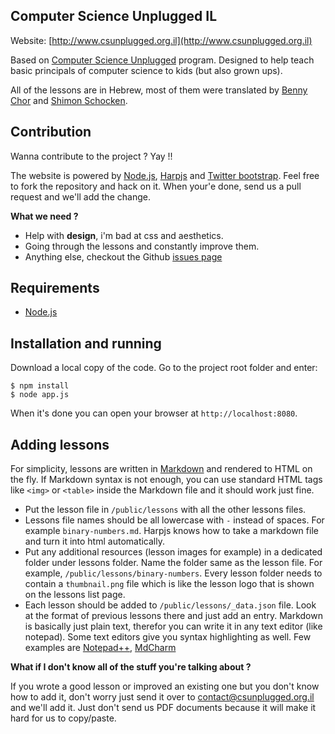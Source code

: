 ## Computer Science Unplugged IL ##

Website: [http://www.csunplugged.org.il](http://www.csunplugged.org.il)

Based on [Computer Science Unplugged](http://www.csunplugged.org/) program. Designed to help teach basic principals of computer science to kids (but also grown ups).

All of the lessons are in Hebrew, most of them were translated by [Benny Chor](http://www.tau.ac.il/~bchor/) and [Shimon Schocken](http://shimonschocken.com/).



## Contribution ##


Wanna contribute to the project ? Yay !!

The website is powered by [Node.js](http://nodejs.org/), [Harpjs](http://harpjs.com/) and [Twitter bootstrap](http://getbootstrap.com/). Feel free to fork the repository and hack on it. When your'e done, send us a pull request and we'll add the change.

**What we need ?**

- Help with **design**, i'm bad at css and aesthetics.
- Going through the lessons and constantly improve them.
- Anything else, checkout the Github [issues page](https://github.com/mderazon/csu-il/issues)

## Requirements ##
- [Node.js](http://nodejs.org/)

## Installation and running ##
Download a local copy of the code.
Go to the project root folder and enter:

    $ npm install
    $ node app.js

When it's done you can open your browser at `http://localhost:8080`.

## Adding lessons ##
For simplicity, lessons are written in [Markdown](http://daringfireball.net/projects/markdown/syntax) and rendered to HTML on the fly. If Markdown syntax is not enough, you can use standard HTML tags like `<img>` or `<table>` inside the Markdown file and it should work just fine.
- Put the lesson file in `/public/lessons` with all the other lessons files.
- Lessons file names should be all lowercase with `-` instead of spaces. For example `binary-numbers.md`. Harpjs knows how to take a markdown file and turn it into html automatically.
- Put any additional resources (lesson images for example) in a dedicated folder under lessons folder. Name the folder same as the lesson file. For example, `/public/lessons/binary-numbers`. Every lesson folder needs to contain a `thumbnail.png` file which is like the lesson logo that is shown on the lessons list page.
- Each lesson should be added to `/public/lessons/_data.json` file. Look at the format of previous lessons there and just add an entry.
Markdown is basically just plain text, therefor you can write it in any text editor (like notepad). Some text editors give you syntax highlighting as well. Few examples are [Notepad++](http://notepad-plus-plus.org/), [MdCharm](http://www.mdcharm.com/)

**What if I don't know all of the stuff you're talking about ?**

If you wrote a good lesson or improved an existing one but you don't know how to add it, don't worry just send it over to [contact@csunplugged.org.il](mailto:contact@csunplugged.org.il) and we'll add it. Just don't send us PDF documents because it will make it hard for us to copy/paste.
